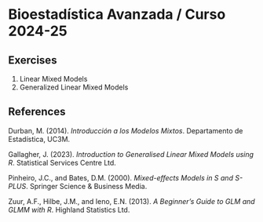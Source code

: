 # Bioestadística Avanzada / Curso 2024-25

## Exercises

1.  Linear Mixed Models
2.  Generalized Linear Mixed Models

## References

Durban, M. (2014). *Introducción a los Modelos Mixtos*. Departamento de
Estadística, UC3M.

Gallagher, J. (2023). *Introduction to Generalised Linear Mixed Models
using R*. Statistical Services Centre Ltd.

Pinheiro, J.C., and Bates, D.M. (2000). *Mixed-effects Models in S and
S-PLUS*. Springer Science & Business Media.

Zuur, A.F., Hilbe, J.M., and Ieno, E.N. (2013). *A Beginner’s Guide to
GLM and GLMM with R*. Highland Statistics Ltd.
